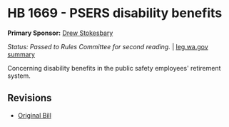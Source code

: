 # HB 1669 - PSERS disability benefits
**Primary Sponsor:** [Drew Stokesbary](/person/leg/drew.stokesbary.md)

*Status: Passed to Rules Committee for second reading.* | [leg.wa.gov summary](https://app.leg.wa.gov/billsummary?BillNumber=1669&Year=2021)

Concerning disability benefits in the public safety employees' retirement system.

## Revisions
* [Original Bill](1/)